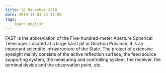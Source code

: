 ```yaml
---
title: 26 December 2018
date: 2019-11-03 21:11:00
tags:
    learn english
---
```


FAST is the abbreviation of the Five-hundred-meter Aperture Spherical Telescope. Located at a large karst pit in Guizhou Province, it is an important scientific infrastructure of the State. The project of extensive eyesight mainly consists of the active reflection surface, the feed source supporting system, the measuring and controlling system, the receiver, the terminal device and the observation point, etc. 